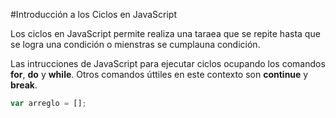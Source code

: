 #Introducción a los Ciclos en JavaScript

Los ciclos en JavaScript permite realiza una taraea que se repite hasta que se logra una condición o mienstras se cumplauna condición.

Las intrucciones de JavaScript para ejecutar ciclos ocupando los comandos __for__, __do__ y __while__. Otros comandos úttiles en este contexto son __continue__ y __break__.




```javascript
var arreglo = [];
```
